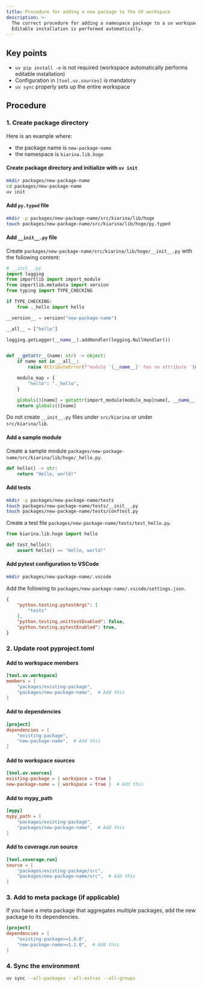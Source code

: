 ```yaml
---
title: Procedure for adding a new package to the UV workspace
description: >-
  The correct procedure for adding a namespace package to a uv workspace.
  Editable installation is performed automatically.
---
```


## Key points

- `uv pip install -e` is not required (workspace automatically performs editable installation)
- Configuration in `[tool.uv.sources]` is mandatory
- `uv sync` properly sets up the entire workspace

## Procedure

### 1. Create package directory
Here is an example where:
- the package name is `new-package-name`
- the namespace is `kiarina.lib.hoge`

#### Create package directory and initialize with `uv init`
```sh
mkdir packages/new-package-name
cd packages/new-package-name
uv init
```

#### Add `py.typed` file
```sh
mkdir -p packages/new-package-name/src/kiarina/lib/hoge
touch packages/new-package-name/src/kiarina/lib/hoge/py.typed
```

#### Add `__init__.py` file
Create `packages/new-package-name/src/kiarina/lib/hoge/__init__.py` with the following content:
```python
# __init__.py
import logging
from importlib import import_module
from importlib.metadata import version
from typing import TYPE_CHECKING

if TYPE_CHECKING:
    from ._hello import hello

__version__ = version("new-package-name")

__all__ = ["hello"]

logging.getLogger(__name__).addHandler(logging.NullHandler())


def __getattr__(name: str) -> object:
    if name not in __all__:
        raise AttributeError(f"module '{__name__}' has no attribute '{name}'")

    module_map = {
        "hello": "._hello",
    }

    globals()[name] = getattr(import_module(module_map[name], __name__), name)
    return globals()[name]
```
Do not create `__init__.py` files under `src/kiarina` or under `src/kiarina/lib`.

#### Add a sample module
Create a sample module `packages/new-package-name/src/kiarina/lib/hoge/_hello.py`.
```python
def hello() -> str:
    return "Hello, world!"
```

#### Add tests
```sh
mkdir -p packages/new-package-name/tests
touch packages/new-package-name/tests/__init__.py
touch packages/new-package-name/tests/conftest.py
```
Create a test file `packages/new-package-name/tests/test_hello.py`.
```python
from kiarina.lib.hoge import hello

def test_hello():
    assert hello() == "Hello, world!"
```

#### Add pytest configuration to VSCode
```sh
mkdir packages/new-package-name/.vscode
```

Add the following to `packages/new-package-name/.vscode/settings.json`.
```json
{
    "python.testing.pytestArgs": [
        "tests"
    ],
    "python.testing.unittestEnabled": false,
    "python.testing.pytestEnabled": true,
}
```

### 2. Update root pyproject.toml

#### Add to workspace members
```toml
[tool.uv.workspace]
members = [
    "packages/existing-package",
    "packages/new-package-name",  # Add this
]
```

#### Add to dependencies
```toml
[project]
dependencies = [
    "existing-package",
    "new-package-name",  # Add this
]
```

#### Add to workspace sources
```toml
[tool.uv.sources]
existing-package = { workspace = true }
new-package-name = { workspace = true }  # Add this
```

#### Add to mypy_path
```toml
[mypy]
mypy_path = [
    "packages/existing-package",
    "packages/new-package-name",  # Add this
]
```

#### Add to coverage.run source
```toml
[tool.coverage.run]
source = [
    "packages/existing-package/src",
    "packages/new-package-name/src",  # Add this
]
```

### 3. Add to meta package (if applicable)
If you have a meta package that aggregates multiple packages, add the new package to its dependencies.
```toml
[project]
dependencies = [
    "existing-package>=1.0.0",
    "new-package-name>=1.1.0",  # Add this
]
```

### 4. Sync the environment
```sh
uv sync --all-packages --all-extras --all-groups
```
